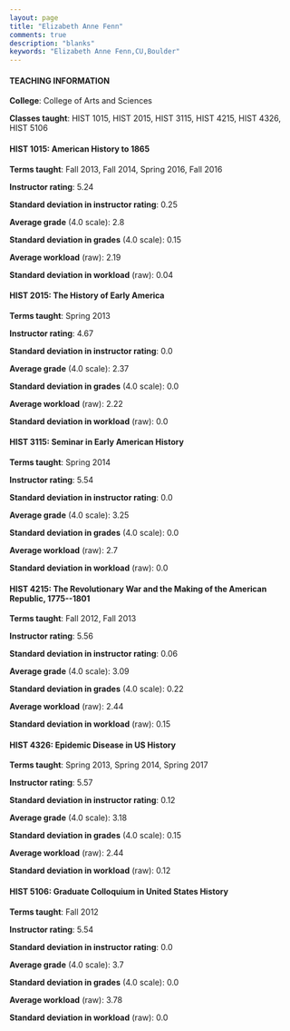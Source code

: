 ```yaml
---
layout: page
title: "Elizabeth Anne Fenn" 
comments: true
description: "blanks"
keywords: "Elizabeth Anne Fenn,CU,Boulder"
---
```

<head>
<script src="https://ajax.googleapis.com/ajax/libs/jquery/2.1.3/jquery.min.js"></script>
<script src="https://dl.dropboxusercontent.com/s/pc42nxpaw1ea4o9/highcharts.js?dl=0"></script>
<!-- <script src="../assets/js/highcharts.js"></script> -->
<style type="text/css">@font-face {
	font-family: "Bebas Neue";
	src: url(https://www.filehosting.org/file/details/544349/BebasNeue Regular.otf) format("opentype");
	}
	h1.Bebas { 
		font-family: "Bebas Neue", Verdana, Tahoma;
	}
</style>
</head>
	   
#### TEACHING INFORMATION

**College**: College of Arts and Sciences

**Classes taught**: HIST 1015, HIST 2015, HIST 3115, HIST 4215, HIST 4326, HIST 5106

#### HIST 1015: American History to 1865

**Terms taught**: Fall 2013, Fall 2014, Spring 2016, Fall 2016

**Instructor rating**: 5.24

**Standard deviation in instructor rating**: 0.25

**Average grade** (4.0 scale): 2.8

**Standard deviation in grades** (4.0 scale): 0.15

**Average workload** (raw): 2.19

**Standard deviation in workload** (raw): 0.04

#### HIST 2015: The History of Early America

**Terms taught**: Spring 2013

**Instructor rating**: 4.67

**Standard deviation in instructor rating**: 0.0

**Average grade** (4.0 scale): 2.37

**Standard deviation in grades** (4.0 scale): 0.0

**Average workload** (raw): 2.22

**Standard deviation in workload** (raw): 0.0

#### HIST 3115: Seminar in Early American History

**Terms taught**: Spring 2014

**Instructor rating**: 5.54

**Standard deviation in instructor rating**: 0.0

**Average grade** (4.0 scale): 3.25

**Standard deviation in grades** (4.0 scale): 0.0

**Average workload** (raw): 2.7

**Standard deviation in workload** (raw): 0.0

#### HIST 4215: The Revolutionary War and the Making of the American Republic, 1775--1801

**Terms taught**: Fall 2012, Fall 2013

**Instructor rating**: 5.56

**Standard deviation in instructor rating**: 0.06

**Average grade** (4.0 scale): 3.09

**Standard deviation in grades** (4.0 scale): 0.22

**Average workload** (raw): 2.44

**Standard deviation in workload** (raw): 0.15

#### HIST 4326: Epidemic Disease in US History

**Terms taught**: Spring 2013, Spring 2014, Spring 2017

**Instructor rating**: 5.57

**Standard deviation in instructor rating**: 0.12

**Average grade** (4.0 scale): 3.18

**Standard deviation in grades** (4.0 scale): 0.15

**Average workload** (raw): 2.44

**Standard deviation in workload** (raw): 0.12

#### HIST 5106: Graduate Colloquium in United States History

**Terms taught**: Fall 2012

**Instructor rating**: 5.54

**Standard deviation in instructor rating**: 0.0

**Average grade** (4.0 scale): 3.7

**Standard deviation in grades** (4.0 scale): 0.0

**Average workload** (raw): 3.78

**Standard deviation in workload** (raw): 0.0

